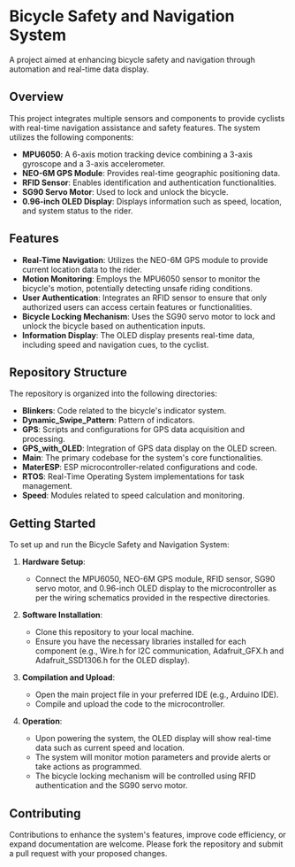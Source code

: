 # Bicycle Safety and Navigation System

A project aimed at enhancing bicycle safety and navigation through automation and real-time data display.

## Overview

This project integrates multiple sensors and components to provide cyclists with real-time navigation assistance and safety features. The system utilizes the following components:

- **MPU6050**: A 6-axis motion tracking device combining a 3-axis gyroscope and a 3-axis accelerometer.
- **NEO-6M GPS Module**: Provides real-time geographic positioning data.
- **RFID Sensor**: Enables identification and authentication functionalities.
- **SG90 Servo Motor**: Used to lock and unlock the bicycle.
- **0.96-inch OLED Display**: Displays information such as speed, location, and system status to the rider.

## Features

- **Real-Time Navigation**: Utilizes the NEO-6M GPS module to provide current location data to the rider.
- **Motion Monitoring**: Employs the MPU6050 sensor to monitor the bicycle's motion, potentially detecting unsafe riding conditions.
- **User Authentication**: Integrates an RFID sensor to ensure that only authorized users can access certain features or functionalities.
- **Bicycle Locking Mechanism**: Uses the SG90 servo motor to lock and unlock the bicycle based on authentication inputs.
- **Information Display**: The OLED display presents real-time data, including speed and navigation cues, to the cyclist.

## Repository Structure

The repository is organized into the following directories:

- **Blinkers**: Code related to the bicycle's indicator system.
- **Dynamic\_Swipe\_Pattern**: Pattern of indicators.
- **GPS**: Scripts and configurations for GPS data acquisition and processing.
- **GPS\_with\_OLED**: Integration of GPS data display on the OLED screen.
- **Main**: The primary codebase for the system's core functionalities.
- **MaterESP**: ESP microcontroller-related configurations and code.
- **RTOS**: Real-Time Operating System implementations for task management.
- **Speed**: Modules related to speed calculation and monitoring.

## Getting Started

To set up and run the Bicycle Safety and Navigation System:

1. **Hardware Setup**:

   - Connect the MPU6050, NEO-6M GPS module, RFID sensor, SG90 servo motor, and 0.96-inch OLED display to the microcontroller as per the wiring schematics provided in the respective directories.

2. **Software Installation**:

   - Clone this repository to your local machine.
   - Ensure you have the necessary libraries installed for each component (e.g., Wire.h for I2C communication, Adafruit\_GFX.h and Adafruit\_SSD1306.h for the OLED display).

3. **Compilation and Upload**:

   - Open the main project file in your preferred IDE (e.g., Arduino IDE).
   - Compile and upload the code to the microcontroller.

4. **Operation**:

   - Upon powering the system, the OLED display will show real-time data such as current speed and location.
   - The system will monitor motion parameters and provide alerts or take actions as programmed.
   - The bicycle locking mechanism will be controlled using RFID authentication and the SG90 servo motor.

## Contributing

Contributions to enhance the system's features, improve code efficiency, or expand documentation are welcome. Please fork the repository and submit a pull request with your proposed changes.
